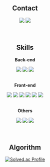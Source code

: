 <div align="center">

  <div id="contact">
  <h2>Contact</h2>

  <div>
    <a href="https://uttamapaksa.com"><img src="https://img.shields.io/badge/WordPress-21759B?style=for-the-badge&logo=WordPress&logoColor=white"></a>
    <a href="mailto:uttamapaksa@gmail.com"><img src="https://img.shields.io/badge/GMail-EA4335?style=for-the-badge&logo=Gmail&logoColor=white"></a>
  </div>
  <br/>

  </div>

  <br/>

  <div id="skills">
  <h2>Skills</h2>
  
  <b>Back-end</b>
  <div>
    <img src="https://img.shields.io/badge/Python-3776AB?style=for-the-badge&logo=Python&logoColor=white">
    <img src="https://img.shields.io/badge/Django-092E20?style=for-the-badge&logo=Django&logoColor=white">
    <img src="https://img.shields.io/badge/SQLite-003B57?style=for-the-badge&logo=SQLite&logoColor=white">
  </div>
  <br/>
  
  <b>Front-end</b>
  <div>
    <img src="https://img.shields.io/badge/JavaScript-F7DF1E?style=for-the-badge&logo=JavaScript&logoColor=white">
    <img src="https://img.shields.io/badge/TypeScript-3178C6?style=for-the-badge&logo=typescript&logoColor=white">
    <img src="https://img.shields.io/badge/React-61DAFB?style=for-the-badge&logo=react&logoColor=white">
    <img src="https://img.shields.io/badge/Vue-4FC08D?style=for-the-badge&logo=Vue.js&logoColor=white">
    <img src="https://img.shields.io/badge/HTML-E34F26?style=for-the-badge&logo=HTML5&logoColor=white">
    <img src="https://img.shields.io/badge/CSS-1572B6?style=for-the-badge&logo=CSS3&logoColor=white">
  </div>
  <br/>

  <b>Others</b>
  <div>
    <img src="https://img.shields.io/badge/GitLab-FC6D26?style=for-the-badge&logo=GitLab&logoColor=white">
    <img src="https://img.shields.io/badge/Jira-0052CC?style=for-the-badge&logo=JiraSoftware&logoColor=white">
    <img src="https://img.shields.io/badge/Figma-F24E1E?style=for-the-badge&logo=Figma&logoColor=white">
  </div>
  <br/>

  </div>

  <br/>

  <div id="Algorithm">
  <h2>Algorithm</h2>
  
  [![Solved.ac Profile](http://mazassumnida.wtf/api/v2/generate_badge?boj=uttamapaksa)](https://solved.ac/uttamapaksa/)

  </div>

</div>
